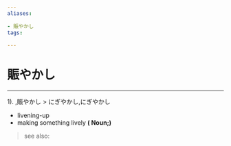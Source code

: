 ```yaml
---
aliases:
    
- 賑やかし
tags:
    
---
```


# 賑やかし
---
1).
,賑やかし > にぎやかし,にぎやかし

- livening-up
- making something lively
**( Noun;)**
> see also: 
            